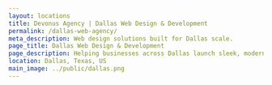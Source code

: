 ```yaml
---
layout: locations
title: Devonus Agency | Dallas Web Design & Development
permalink: /dallas-web-agency/
meta_description: Web design solutions built for Dallas scale.
page_title: Dallas Web Design & Development
page_description: Helping businesses across Dallas launch sleek, modern websites.
location: Dallas, Texas, US
main_image: ../public/dallas.png
---
```


